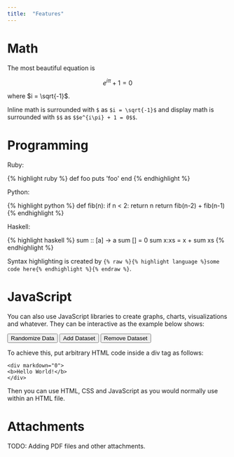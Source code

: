 ```yaml
---
title:  "Features"
---
```


# Math

The most beautiful equation is

$$
e^{i\pi} + 1 =0
$$

where $i = \sqrt{-1}$.

Inline math is surrounded with `$` as `$i = \sqrt{-1}$` and display math is
surrounded with `$$` as ``$$e^{i\pi} + 1 = 0$$``.

# Programming

Ruby:

{% highlight ruby %}
def foo
  puts 'foo'
end
{% endhighlight %}


Python:

{% highlight python %}
def fib(n):
    if n < 2:
        return n
    return fib(n-2) + fib(n-1)
{% endhighlight %}

Haskell:

{% highlight haskell %}
sum :: [a] -> a
sum [] = 0
sum x:xs = x + sum xs
{% endhighlight %}

Syntax highlighting is created by `{% raw %}{% highlight language %}some code here{%
endhighlight %}{% endraw %}`.

# JavaScript

You can also use JavaScript libraries to create graphs, charts, visualizations
and whatever. They can be interactive as the example below shows:

<div markdown="0">
<script src="http://www.chartjs.org/dist/2.7.2/Chart.bundle.js"></script>
<script src="http://www.chartjs.org/samples/latest/utils.js"></script>

<div id="canvas-holder" style="width:40%">
    <canvas id="chart-area"></canvas>
</div>
<button id="randomizeData">Randomize Data</button>
<button id="addDataset">Add Dataset</button>
<button id="removeDataset">Remove Dataset</button>
<script>
    var randomScalingFactor = function() {
        return Math.round(Math.random() * 100);
    };

    var config = {
        type: 'pie',
        data: {
            datasets: [{
                data: [
                    randomScalingFactor(),
                    randomScalingFactor(),
                    randomScalingFactor(),
                    randomScalingFactor(),
                    randomScalingFactor(),
                ],
                backgroundColor: [
                    window.chartColors.red,
                    window.chartColors.orange,
                    window.chartColors.yellow,
                    window.chartColors.green,
                    window.chartColors.blue,
                ],
                label: 'Dataset 1'
            }],
            labels: [
                'Red',
                'Orange',
                'Yellow',
                'Green',
                'Blue'
            ]
        },
        options: {
            responsive: true
        }
    };

    window.onload = function() {
        var ctx = document.getElementById('chart-area').getContext('2d');
        window.myPie = new Chart(ctx, config);
    };

    document.getElementById('randomizeData').addEventListener('click', function() {
        config.data.datasets.forEach(function(dataset) {
            dataset.data = dataset.data.map(function() {
                return randomScalingFactor();
            });
        });

        window.myPie.update();
    });

    var colorNames = Object.keys(window.chartColors);
    document.getElementById('addDataset').addEventListener('click', function() {
        var newDataset = {
            backgroundColor: [],
            data: [],
            label: 'New dataset ' + config.data.datasets.length,
        };

        for (var index = 0; index < config.data.labels.length; ++index) {
            newDataset.data.push(randomScalingFactor());

            var colorName = colorNames[index % colorNames.length];
            var newColor = window.chartColors[colorName];
            newDataset.backgroundColor.push(newColor);
        }

        config.data.datasets.push(newDataset);
        window.myPie.update();
    });

    document.getElementById('removeDataset').addEventListener('click', function() {
        config.data.datasets.splice(0, 1);
        window.myPie.update();
    });
</script>
</div>

To achieve this, put arbitrary HTML code inside a div tag as follows:

    <div markdown="0">
    <b>Hello World!</b>
    </div>

Then you can use HTML, CSS and JavaScript as you would normally use within an
HTML file.

# Attachments

TODO: Adding PDF files and other attachments.
